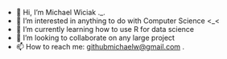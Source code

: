 - 👋 Hi, I’m Michael Wiciak ._.
- 👀 I’m interested in anything to do with Computer Science <_<
- 🌱 I’m currently learning how to use R for data science
- 💞️ I’m looking to collaborate on any large project
- 📫 How to reach me: githubmichaelw@gmail.com . 

<!---
MichaelWiciak/MichaelWiciak is a ✨ special ✨ repository because its `README.md` (this file) appears on your GitHub profile.
You can click the Preview link to take a look at your changes.
--->
